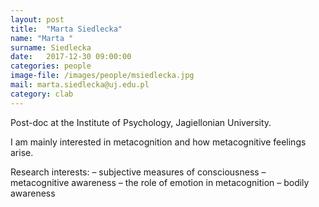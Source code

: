 ```yaml
---
layout: post
title:  "Marta Siedlecka"
name: "Marta "
surname: Siedlecka
date:   2017-12-30 09:00:00
categories: people
image-file: /images/people/msiedlecka.jpg
mail: marta.siedlecka@uj.edu.pl
category: clab
---
```


Post-doc at the Institute of Psychology, Jagiellonian University.

I am mainly interested in metacognition and how metacognitive feelings arise.

Research interests:
– subjective measures of consciousness
– metacognitive awareness
– the role of emotion in metacognition
– bodily awareness

